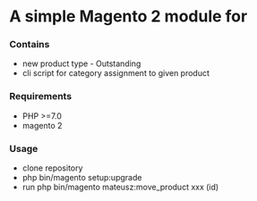 # A simple Magento 2 module for 

### Contains
- new product type - Outstanding
- cli script for category assignment to given product

### Requirements
- PHP >=7.0
- magento 2 

### Usage
- clone repository
- php bin/magento setup:upgrade
- run php bin/magento mateusz:move_product xxx (id)
